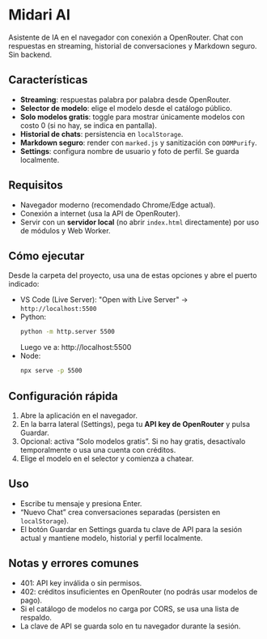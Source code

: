 # Midari AI

Asistente de IA en el navegador con conexión a OpenRouter. Chat con respuestas en streaming, historial de conversaciones y Markdown seguro. Sin backend.

## Características
- **Streaming**: respuestas palabra por palabra desde OpenRouter.
- **Selector de modelo**: elige el modelo desde el catálogo público.
- **Solo modelos gratis**: toggle para mostrar únicamente modelos con costo 0 (si no hay, se indica en pantalla).
- **Historial de chats**: persistencia en `localStorage`.
- **Markdown seguro**: render con `marked.js` y sanitización con `DOMPurify`.
- **Settings**: configura nombre de usuario y foto de perfil. Se guarda localmente.

## Requisitos
- Navegador moderno (recomendado Chrome/Edge actual).
- Conexión a internet (usa la API de OpenRouter).
- Servir con un **servidor local** (no abrir `index.html` directamente) por uso de módulos y Web Worker.

## Cómo ejecutar
Desde la carpeta del proyecto, usa una de estas opciones y abre el puerto indicado:

- VS Code (Live Server): "Open with Live Server" → `http://localhost:5500`
- Python:
  ```bash
  python -m http.server 5500
  ```
  Luego ve a: http://localhost:5500
- Node:
  ```bash
  npx serve -p 5500
  ```

## Configuración rápida
1. Abre la aplicación en el navegador.
2. En la barra lateral (Settings), pega tu **API key de OpenRouter** y pulsa Guardar.
3. Opcional: activa “Solo modelos gratis”. Si no hay gratis, desactívalo temporalmente o usa una cuenta con créditos.
4. Elige el modelo en el selector y comienza a chatear.

## Uso
- Escribe tu mensaje y presiona Enter.
- “Nuevo Chat” crea conversaciones separadas (persisten en `localStorage`).
- El botón Guardar en Settings guarda tu clave de API para la sesión actual y mantiene modelo, historial y perfil localmente.


## Notas y errores comunes
- 401: API key inválida o sin permisos.
- 402: créditos insuficientes en OpenRouter (no podrás usar modelos de pago).
- Si el catálogo de modelos no carga por CORS, se usa una lista de respaldo.
- La clave de API se guarda solo en tu navegador durante la sesión.

